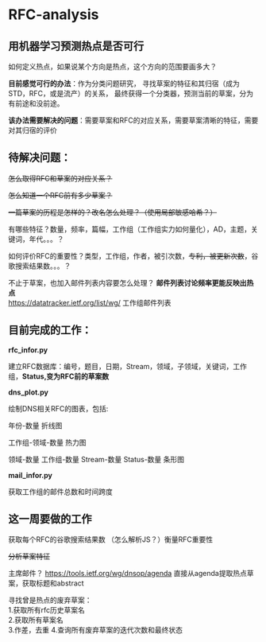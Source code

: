 # RFC-analysis

## 用机器学习预测热点是否可行 

如何定义热点，如果说某个方向是热点，这个方向的范围要画多大？


**目前感觉可行的办法**：作为分类问题研究， 寻找草案的特征和其归宿（成为STD，RFC，或是流产）的关系， 最终获得一个分类器，预测当前的草案，分为有前途和没前途。

**该办法需要解决的问题**：需要草案和RFC的对应关系，需要草案清晰的特征，需要对其归宿的评价

## 待解决问题：

~~怎么取得RFC和草案的对应关系？~~

~~怎么知道一个RFC前有多少草案？~~

~~一篇草案的历程是怎样的？改名怎么处理？（使用局部敏感哈希？）~~

有哪些特征？数量，频率，篇幅，工作组（工作组实力如何量化），AD，主题，关键词，年代。。。？

如何评价RFC的重要性？类型，工作组，作者，被引次数，~~专利，被更新次数~~，谷歌搜索结果数。。。？

不止于草案，也加入邮件列表内容要怎么处理？ **邮件列表讨论频率更能反映出热点**  
https://datatracker.ietf.org/list/wg/   工作组邮件列表


## 目前完成的工作：

**rfc_infor.py**

建立RFC数据库：编号，题目，日期，Stream，领域，子领域，关键词，工作组，**Status,变为RFC前的草案数**

**dns_plot.py**

绘制DNS相关RFC的图表，包括:

年份-数量 折线图

工作组-领域-数量 热力图

领域-数量 工作组-数量 Stream-数量 Status-数量 条形图

**mail_infor.py**

获取工作组的邮件总数和时间跨度

## 这一周要做的工作

获取每个RFC的谷歌搜索结果数 （怎么解析JS？）衡量RFC重要性


~~分析草案特征~~


主席邮件？
https://tools.ietf.org/wg/dnsop/agenda
直接从agenda提取热点草案，获取标题和abstract


寻找曾是热点的废弃草案：  
1.获取所有rfc历史草案名  
2.获取所有草案名  
3.作差，去重
4.查询所有废弃草案的迭代次数和最终状态  

